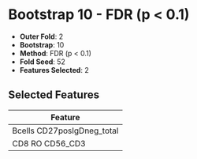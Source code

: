 # Bootstrap 10 - FDR (p < 0.1)

- **Outer Fold**: 2
- **Bootstrap**: 10
- **Method**: FDR (p < 0.1)
- **Fold Seed**: 52
- **Features Selected**: 2

## Selected Features

| Feature |
|---------|
| Bcells CD27posIgDneg_total |
| CD8 RO CD56_CD3 |
